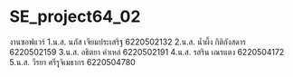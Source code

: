 # SE_project64_02
งานซอฟแวร์
1.น.ส. นภัส เจียมประเสริฐ 6220502132
2.น.ส. น้ำผึ้ง กิติกังสดาร 6220502159
3.น.ส. อธิตยา คำเหล่ 6220502191
4.น.ส. รสริน เณรแตง 6220504172
5.น.ส. วีรยา ศรีรุุจิเมธากร 6220504780

